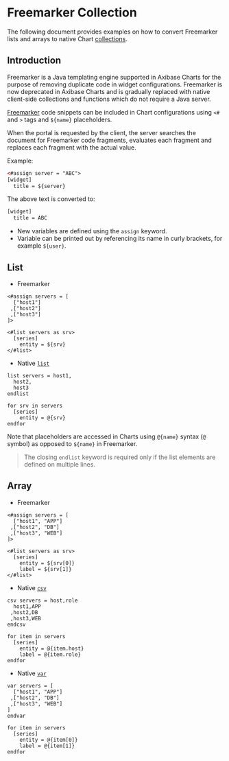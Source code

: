 # Freemarker Collection

The following document provides examples on how to convert Freemarker lists and arrays to native Chart [collections](control-structures.md).

## Introduction

Freemarker is a Java templating engine supported in Axibase Charts for the purpose of removing duplicate code in widget configurations. Freemarker is now deprecated in Axibase Charts and is gradually replaced with native client-side collections and functions which do not require a Java server.

[Freemarker](https://freemarker.apache.org/docs/dgui_quickstart_template.html) code snippets can be included in Chart configurations using `<#` and `>` tags and `${name}` placeholders.

When the portal is requested by the client, the server searches the document for Freemarker code fragments, evaluates each fragment and replaces each fragment with the actual value.

Example:

```html
<#assign server = "ABC">
[widget]
  title = ${server}
```

The above text is converted to:

```html
[widget]
  title = ABC
```

* New variables are defined using the `assign` keyword.
* Variable can be printed out by referencing its name in curly brackets, for example `${user}`.

## List

* Freemarker

```ls
<#assign servers = [
  ["host1"]
 ,["host2"]
 ,["host3"]
]>  

<#list servers as srv>
  [series]
    entity = ${srv}
</#list>
```

* Native [`list`](control-structures.md#list)

```ls
list servers = host1,
  host2,
  host3
endlist

for srv in servers
  [series]
    entity = @{srv}
endfor
```

Note that placeholders are accessed in Charts using `@{name}` syntax (`@` symbol) as opposed to `${name}` in Freemarker.

> The closing `endlist` keyword is required only if the list elements are defined on multiple lines.

## Array

* Freemarker

```ls
<#assign servers = [
  ["host1", "APP"]
 ,["host2", "DB"]
 ,["host3", "WEB"]
]>  

<#list servers as srv>
  [series]
    entity = ${srv[0]}
    label = ${srv[1]}
</#list>
```

* Native [`csv`](control-structures.md#csv)

```ls
csv servers = host,role
  host1,APP
 ,host2,DB
 ,host3,WEB
endcsv

for item in servers
  [series]
    entity = @{item.host}
    label = @{item.role}
endfor
```

* Native [`var`](control-structures.md#var)

```ls
var servers = [
  ["host1", "APP"]
 ,["host2", "DB"]
 ,["host3", "WEB"]
]
endvar

for item in servers
  [series]
    entity = @{item[0]}
    label = @{item[1]}
endfor
```